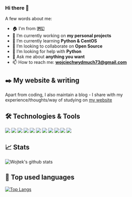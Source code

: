 ### Hi there 👋
A few words about me:
- :house: I'm from **:poland:**
- 🔭 I’m currently working on **my personal projects**
- 🌱 I’m currently learning **Python & CentOS**
- 👯 I’m looking to collaborate on **Open Source**
- 🤔 I’m looking for help with **Python**
- 💬 Ask me about **anything you want**
- 📫 How to reach me: **wojciechwydmuch73@gmail.com**

## :black_nib: My website & writing
Apart from coding, I also maintain a blog - I share with my experience/thoughts/way of studying on [my website](http://www.wojciechwydmuch.com)

## :hammer_and_wrench: Technologies & Tools 
![](https://img.shields.io/badge/OS-CentOS-informational?style=flat&color=2bbc8a)
![](https://img.shields.io/badge/Editor-PyCharm-informational?style=flat&color=2bbc8a)
![](https://img.shields.io/badge/Editor-SublimeText-informational?style=flat&color=2bbc8a)
![](https://img.shields.io/badge/Code-Python3.7-informational?style=flat&color=2bbc8a)
![](https://img.shields.io/badge/Tool-Git-informational?style=flat&color=2bbc8a)
![](https://img.shields.io/badge/Tool-Docker-informational?style=flat&color=2bbc8a)
![](https://img.shields.io/badge/Tool-UnitTesting-informational?style=flat&color=2bbc8a)
![](https://img.shields.io/badge/Communication-Discord-informational?style=flat&color=2bbc8a)
![](https://img.shields.io/badge/Tool-Git-informational?style=flat&color=2bbc8a)
![](https://img.shields.io/badge/Editor-PyCharm-informational?style=flat&color=2bbc8a)
![](https://img.shields.io/badge/Database-SQL-informational?style=flat&color=2bbc8a)

## :chart_with_upwards_trend: Stats
![Wojtek's github stats](https://github-readme-stats.vercel.app/api?username=wojtekw0703&show_icons=true&theme=tokyonight)

## :pushpin: Top used languages
[![Top Langs](https://github-readme-stats.vercel.app/api/top-langs/?username=wojtekw0703&theme=blue-green)](htps://github.com/wojtekw0703/github-readme-stats)






